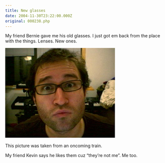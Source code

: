 ```yaml
---
title: New glasses
date: 2004-11-30T23:22:00.000Z
original: 000238.php
---
```


My friend Bernie gave me his old glasses. I just got em back from the place with the things. Lenses. New ones.

<p class="polaroid"><img src="./bernie-glasses.jpg" /></p>

This picture was taken from an oncoming train.

My friend Kevin says he likes them cuz “they’re not me”. Me too.

